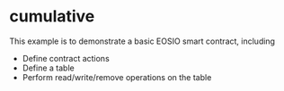 # cumulative

This example is to demonstrate a basic EOSIO smart contract, including

- Define contract actions
- Define a table
- Perform read/write/remove operations on the table

